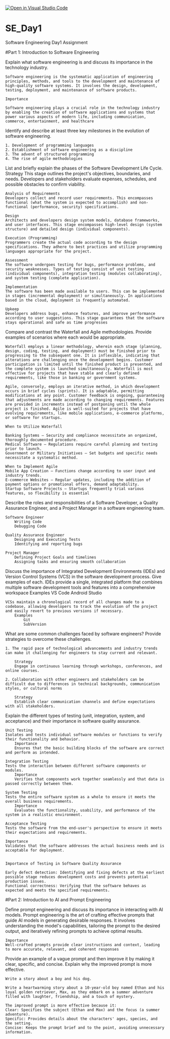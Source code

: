 [![Open in Visual Studio Code](https://classroom.github.com/assets/open-in-vscode-2e0aaae1b6195c2367325f4f02e2d04e9abb55f0b24a779b69b11b9e10269abc.svg)](https://classroom.github.com/online_ide?assignment_repo_id=18370970&assignment_repo_type=AssignmentRepo)

# SE_Day1

Software Engineering Day1 Assignment

#Part 1: Introduction to Software Engineering

Explain what software engineering is and discuss its importance in the technology industry.

    Software engineering is the systematic application of engineering principles, methods, and tools to the development and maintenance of high-quality software systems. It involves the design, development, testing, deployment, and maintenance of software products.

    Importance

    Software engineering plays a crucial role in the technology industry by enabling the creation of software applications and systems that power various aspects of modern life, including communication, commerce, entertainment, and healthcare

Identify and describe at least three key milestones in the evolution of software engineering.

    1. Development of programming languages
    2. Establishment of software engineering as a discipline
    3. The advent of structured programming
    4. The rise of agile methodologies

List and briefly explain the phases of the Software Development Life Cycle.
Strategy
This stage outlines the project's objectives, boundaries, and needs. Developers and stakeholders evaluate expenses, schedules, and possible obstacles to confirm viability.

    Analysis of Requirements
    Developers collect and record user requirements. This encompasses functional (what the system is expected to accomplish) and non-functional (performance, security) specifications.

    Design
    Architects and developers design system models, database frameworks, and user interfaces. This stage encompasses high-level design (system structure) and detailed design (individual components).

    Execution (Programming)
    Programmers create the actual code according to the design specifications. They adhere to best practices and utilize programming languages appropriate for the project.

    Assessment
    The software undergoes testing for bugs, performance problems, and security weaknesses. Types of testing consist of unit testing (individual components), integration testing (modules collaborating), and system testing (complete application).

    Implementation
    The software has been made available to users. This can be implemented in stages (incremental deployment) or simultaneously. In applications based in the cloud, deployment is frequently automated.

    Upkeep
    Developers address bugs, enhance features, and improve performance according to user suggestions. This stage guarantees that the software stays operational and safe as time progresses

Compare and contrast the Waterfall and Agile methodologies. Provide examples of scenarios where each would be appropriate.

    Waterfall employs a linear methodology, wherein each stage (planning, design, coding, testing, and deployment) must be finished prior to progressing to the subsequent one. It is inflexible, indicating that alterations are challenging once the development begins. Customer participation is limited until the finished product is presented, and the complete system is launched simultaneously. Waterfall is most effective for projects that have stable and clearly defined requirements, like those in banking or government systems.

    Agile, conversely, employs an iterative method, in which development occurs in brief cycles (sprints). It is adaptable, permitting modifications at any point. Customer feedback is ongoing, guaranteeing that adjustments are made according to changing requirements. Features are provided in increments instead of postponing until the whole project is finished. Agile is well-suited for projects that have evolving requirements, like mobile applications, e-commerce platforms, or software for startups.

    When to Utilize Waterfall

    Banking Systems – Security and compliance necessitate an organized, thoroughly documented procedure.
    Medical Software – Regulations require careful planning and testing prior to launch.
    Government or Military Initiatives – Set budgets and specific needs necessitate a systematic method.

    When to Implement Agile
    Mobile App Creation – Functions change according to user input and industry trends.
    E-commerce Websites – Regular updates, including the addition of payment options or promotional offers, demand adaptability.
    Startup Software Projects – Startups frequently trial various features, so flexibility is essential

Describe the roles and responsibilities of a Software Developer, a Quality Assurance Engineer, and a Project Manager in a software engineering team.

    Software Engineer
        Writing Code
        Debugging Code

    Quality Assurance Engineer
        Designing and Executing Tests
        Identifying and reporting bugs

    Project Manager
        Defining Project Goals and timelines
        Assigning tasks and ensuring smooth collaboration

Discuss the importance of Integrated Development Environments (IDEs) and Version Control Systems (VCS) in the software development process. Give examples of each.
IDEs provide a single, integrated platform that combines multiple software development tools and features into a comprehensive workspace
Examples
VS Code
Android Studio

    VCSs maintain a chronological record of all changes made to a codebase, allowing developers to track the evolution of the project and easily revert to previous versions if necessary.
        Examples
            Git
            SubVersion

What are some common challenges faced by software engineers? Provide strategies to overcome these challenges.

    1. The rapid pace of technological advancements and industry trends can make it challenging for engineers to stay current and relevant.

        Strategy
        Engage in continuous learning through workshops, conferences, and online courses.

    2. Collaboration with other engineers and stakeholders can be difficult due to differences in technical backgrounds, communication styles, or cultural norms

        Strategy
        Establish clear communication channels and define expectations with all stakeholders.

Explain the different types of testing (unit, integration, system, and acceptance) and their importance in software quality assurance.

    Unit Testing
    Isolates and tests individual software modules or functions to verify their functionality and behavior.
        Importance
        Ensures that the basic building blocks of the software are correct and perform as intended.

    Integration Testing
    Tests the interaction between different software components or modules.
        Importance
        Verifies that components work together seamlessly and that data is passed correctly between them.

    System Testing
    Tests the entire software system as a whole to ensure it meets the overall business requirements.
        Importance
        Evaluates the functionality, usability, and performance of the system in a realistic environment.

    Acceptance Testing
    Tests the software from the end-user's perspective to ensure it meets their expectations and requirements.

    Importance
    Validates that the software addresses the actual business needs and is acceptable for deployment.


    Importance of Testing in Software Quality Assurance

    Early defect detection: Identifying and fixing defects at the earliest possible stage reduces development costs and prevents potential production issues.
    Functional correctness: Verifying that the software behaves as expected and meets the specified requirements.

#Part 2: Introduction to AI and Prompt Engineering

Define prompt engineering and discuss its importance in interacting with AI models.
Prompt engineering is the art of crafting effective prompts that guide AI models in generating desirable responses. It involves understanding the model's capabilities, tailoring the prompt to the desired output, and iteratively refining prompts to achieve optimal results.

    Importance
    Well-crafted prompts provide clear instructions and context, leading to more accurate, relevant, and coherent responses

Provide an example of a vague prompt and then improve it by making it clear, specific, and concise. Explain why the improved prompt is more effective.

    Write a story about a boy and his dog.

    Write a heartwarming story about a 10-year-old boy named Ethan and his loyal golden retriever, Max, as they embark on a summer adventure filled with laughter, friendship, and a touch of mystery.

    The improved prompt is more effective because it:
    Clear: Specifies the subject (Ethan and Max) and the focus (a summer adventure).
    Specific: Provides details about the characters' ages, species, and the setting.
    Concise: Keeps the prompt brief and to the point, avoiding unnecessary information.
